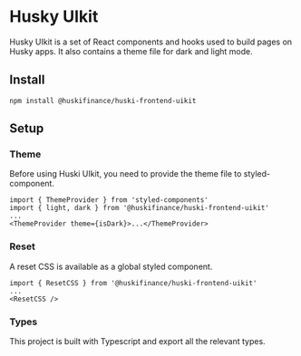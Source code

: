 #  Husky UIkit

Husky UIkit is a set of React components and hooks used to build pages on Husky apps. It also contains a theme file for dark and light mode.

## Install

`npm install @huskifinance/huski-frontend-uikit`

## Setup

### Theme

Before using Huski UIkit, you need to provide the theme file to styled-component.

```
import { ThemeProvider } from 'styled-components'
import { light, dark } from '@huskifinance/huski-frontend-uikit'
...
<ThemeProvider theme={isDark}>...</ThemeProvider>
```

### Reset

A reset CSS is available as a global styled component.

```
import { ResetCSS } from '@huskifinance/huski-frontend-uikit'
...
<ResetCSS />
```

### Types

This project is built with Typescript and export all the relevant types.
